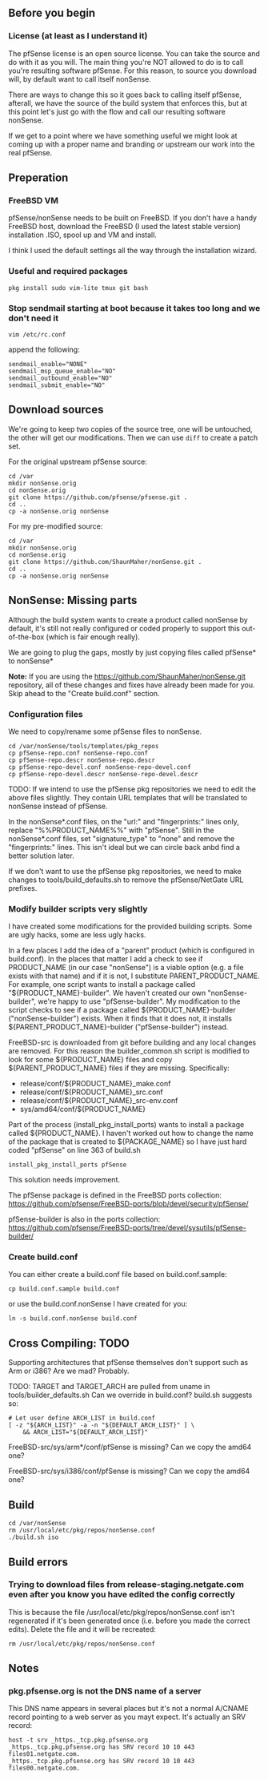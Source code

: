 ## Before you begin
### License (at least as I understand it)
The pfSense license is an open source license.  You can take the source and do
with it as you will.  The main thing you're NOT allowed to do is to call you're
resulting software pfSense.  For this reason, to source you download will, by
default want to call itself nonSense.

There are ways to change this so it goes back to calling itself pfSense,
afterall, we have the source of the build system that enforces this, but at this
point let's just go with the flow and call our resulting software nonSense.

If we get to a point where we have something useful we might look at coming up
with a proper name and branding or upstream our work into the real pfSense.

## Preperation
### FreeBSD VM
pfSense/nonSense needs to be built on FreeBSD.  If you don't have a handy
FreeBSD host, download the FreeBSD (I used the latest stable version)
installation .ISO, spool up and VM and install.

I think I used the default settings all the way through the installation wizard.

### Useful and required packages
```
pkg install sudo vim-lite tmux git bash
```

### Stop sendmail starting at boot because it takes too long and we don't need it
```
vim /etc/rc.conf
```
append the following:
```
sendmail_enable="NONE"
sendmail_msp_queue_enable="NO"
sendmail_outbound_enable="NO"
sendmail_submit_enable="NO"
```

## Download sources
We're going to keep two copies of the source tree, one will be untouched, the
other will get our modifications.  Then we can use `diff` to create a patch set.

For the original upstream pfSense source:
```
cd /var
mkdir nonSense.orig
cd nonSense.orig
git clone https://github.com/pfsense/pfsense.git .
cd ..
cp -a nonSense.orig nonSense
```

For my pre-modified source:
```
cd /var
mkdir nonSense.orig
cd nonSense.orig
git clone https://github.com/ShaunMaher/nonSense.git .
cd ..
cp -a nonSense.orig nonSense
```

## NonSense: Missing parts
Although the build system wants to create a product called nonSense by default,
it's still not really configured or coded properly to support this
out-of-the-box (which is fair enough really).

We are going to plug the gaps, mostly by just copying files called pfSense* to
nonSense*

**Note:** If you are using the https://github.com/ShaunMaher/nonSense.git
repository, all of these changes and fixes have already been made for you.  Skip
ahead to the "Create build.conf" section.

### Configuration files
We need to copy/rename some pfSense files to nonSense.
```
cd /var/nonSense/tools/templates/pkg_repos
cp pfSense-repo.conf nonSense-repo.conf
cp pfSense-repo.descr nonSense-repo.descr
cp pfSense-repo-devel.conf nonSense-repo-devel.conf
cp pfSense-repo-devel.descr nonSense-repo-devel.descr
```
TODO: If we intend to use the pfSense pkg repositories we need to edit the above
files slightly.  They contain URL templates that will be translated to nonSense
instead of pfSense.

In the nonSense*.conf files, on the "url:" and "fingerprints:" lines only,
replace "%%PRODUCT_NAME%%" with "pfSense".  Still in the nonSense*.conf files,
set "signature_type" to "none" and remove the "fingerprints:" lines.  This isn't
ideal but we can circle back anbd find a better solution later.

If we don't want to use the pfSense pkg repositories, we need to make changes to
tools/build_defaults.sh to remove the pfSense/NetGate URL prefixes.

### Modify builder scripts very slightly
I have created some modifications for the provided building scripts.  Some are
ugly hacks, some are less ugly hacks.

In a few places I add the idea of a "parent" product (which is configured in
build.conf).  In the places that matter I add a check to see if PRODUCT_NAME
(in our case "nonSense") is a viable option (e.g. a file exists with that name)
and if it is not, I substitute PARENT_PRODUCT_NAME.  For example, one script
wants to install a package called "${PRODUCT_NAME}-builder".  We haven't created
our own "nonSense-builder", we're happy to use "pfSense-builder".  My
modification to the script checks to see if a package called
${PRODUCT_NAME}-builder ("nonSense-builder") exists.  When it finds that it does
not, it installs ${PARENT_PRODUCT_NAME}-builder ("pfSense-builder") instead.

FreeBSD-src is downloaded from git before building and any local changes are
removed.  For this reason the builder_common.sh script is modified to look for
some ${PRODUCT_NAME} files and copy ${PARENT_PRODUCT_NAME} files if they are
missing.  Specifically:
* release/conf/${PRODUCT_NAME}_make.conf
* release/conf/${PRODUCT_NAME}_src.conf
* release/conf/${PRODUCT_NAME}_src-env.conf
* sys/amd64/conf/${PRODUCT_NAME}

Part of the process (install_pkg_install_ports) wants to install a package
called ${PRODUCT_NAME}.  I haven't worked out how to change the name of the
package that is created to ${PACKAGE_NAME} so I have just hard coded "pfSense"
on line 363 of build.sh
```
install_pkg_install_ports pfSense
```
This solution needs improvement.

The pfSense package is defined in the FreeBSD ports collection:
https://github.com/pfsense/FreeBSD-ports/blob/devel/security/pfSense/

pfSense-builder is also in the ports collection:
https://github.com/pfsense/FreeBSD-ports/tree/devel/sysutils/pfSense-builder/

### Create build.conf
You can either create a build.conf file based on build.conf.sample:
```
cp build.conf.sample build.conf
```
or use the build.conf.nonSense I have created for you:
```
ln -s build.conf.nonSense build.conf
```

## Cross Compiling: TODO
Supporting architectures that pfSense themselves don't support such as Arm or
i386?  Are we mad?  Probably.

TODO: TARGET and TARGET_ARCH are pulled from uname in tools/builder_defaults.sh
Can we override in build.conf?  build.sh suggests so:
```
# Let user define ARCH_LIST in build.conf
[ -z "${ARCH_LIST}" -a -n "${DEFAULT_ARCH_LIST}" ] \
	&& ARCH_LIST="${DEFAULT_ARCH_LIST}"
```

FreeBSD-src/sys/arm*/conf/pfSense is missing?  Can we copy the amd64 one?

FreeBSD-src/sys/i386/conf/pfSense is missing?  Can we copy the amd64 one?

## Build
```
cd /var/nonSense
rm /usr/local/etc/pkg/repos/nonSense.conf
./build.sh iso
```

## Build errors
### Trying to download files from release-staging.netgate.com even after you know you have edited the config correctly
This is because the file /usr/local/etc/pkg/repos/nonSense.conf isn't
regenerated if it's been generated once (i.e. before you made the correct
edits).  Delete the file and it will be recreated:
```
rm /usr/local/etc/pkg/repos/nonSense.conf
```

## Notes
### pkg.pfsense.org is not the DNS name of a server
This DNS name appears in several places but it's not a normal A/CNAME record
pointing to a web server as you mayt expect.  It's actually an SRV record:
```
host -t srv _https._tcp.pkg.pfsense.org
_https._tcp.pkg.pfsense.org has SRV record 10 10 443 files01.netgate.com.
_https._tcp.pkg.pfsense.org has SRV record 10 10 443 files00.netgate.com.
```
